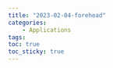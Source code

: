 ```yaml
---
title: "2023-02-04-forehead"
categories:
    - Applications
tags:
toc: true
toc_sticky: true
---
```

